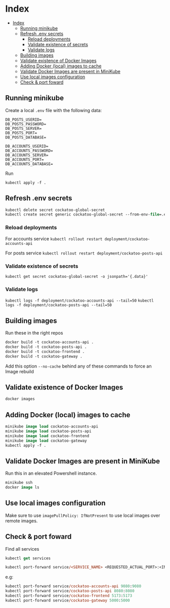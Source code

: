 # Index

- [Index](#index)
  - [Running minikube](#running-minikube)
  - [Refresh .env secrets](#refresh-env-secrets)
    - [Reload deployments](#reload-deployments)
    - [Validate existence of secrets](#validate-existence-of-secrets)
    - [Validate logs](#validate-logs)
  - [Building images](#building-images)
  - [Validate existence of Docker Images](#validate-existence-of-docker-images)
  - [Adding Docker (local) images to cache](#adding-docker-local-images-to-cache)
  - [Validate Docker Images are present in MiniKube](#validate-docker-images-are-present-in-minikube)
  - [Use local images configuration](#use-local-images-configuration)
  - [Check \& port foward](#check--port-foward)

## Running minikube

Create a local `.env` file with the following data:

```plaintext
DB_POSTS_USERID=
DB_POSTS_PASSWORD=
DB_POSTS_SERVER=
DB_POSTS_PORT=
DB_POSTS_DATABASE=

DB_ACCOUNTS_USERID=
DB_ACCOUNTS_PASSWORD=
DB_ACCOUNTS_SERVER=
DB_ACCOUNTS_PORT=
DB_ACCOUNTS_DATABASE=
```

Run

`kubectl apply -f .`

## Refresh .env secrets

```ps
kubectl delete secret cockatoo-global-secret
kubectl create secret generic cockatoo-global-secret --from-env-file=.env
```

### Reload deployments

For accounts service
`kubectl rollout restart deployment/cockatoo-accounts-api`

For posts service
`kubectl rollout restart deployment/cockatoo-posts-api`

### Validate existence of secrets

`kubectl get secret cockatoo-global-secret -o jsonpath='{.data}'`

### Validate logs

`kubectl logs -f deployment/cockatoo-accounts-api --tail=50`
`kubectl logs -f deployment/cockatoo-posts-api --tail=50`

## Building images

Run these in the right repos

```ps
docker build -t cockatoo-accounts-api .
docker build -t cockatoo-posts-api .
docker build -t cockatoo-frontend .
docker build -t cockatoo-gateway .
```

Add this option ``--no-cache`` behind any of these commands to force an Image rebuild

## Validate existence of Docker Images

```ps
docker images
```

## Adding Docker (local) images to cache

```ps
minikube image load cockatoo-accounts-api
minikube image load cockatoo-posts-api
minikube image load cockatoo-frontend
minikube image load cockatoo-gateway
kubectl apply -f .
```

## Validate Docker Images are present in MiniKube

Run this in an elevated Powershell instance.

```ps
minikube ssh
docker image ls
```

## Use local images configuration

Make sure to use ``imagePullPolicy: IfNotPresent`` to use local images over remote images.

## Check & port foward

Find all services

```ps
kubectl get services
```

```ps
kubectl port-forward service/<SERVICE_NAME> <REQUESTED_ACTUAL_PORT>:<INTERNAL_POD_PORT>
```

e.g:

```ps
kubectl port-forward service/cockatoo-accounts-api 9080:9080
kubectl port-forward service/cockatoo-posts-api 8080:8080
kubectl port-forward service/cockatoo-frontend 5173:5173
kubectl port-forward service/cockatoo-gateway 5000:5000
```
